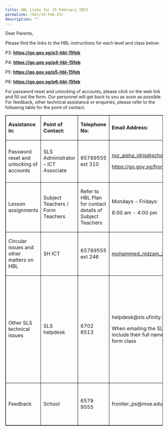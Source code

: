 ```yaml
---
title: HBL Links for 15 February 2023
permalink: /hbl/15-Feb-23/
description: ""
---
```


<p>Dear Parents,</p>
<p>Please find the links to the HBL instructions for each level and class below:</p>
<p>P3:&nbsp;<strong><a href="https://go.gov.sg/p3-hbl-15feb">https://go.gov.sg/p3-hbl-15feb</a></strong></p>
<p>P4:&nbsp;<strong><a href="https://go.gov.sg/p4-hbl-15feb">https://go.gov.sg/p4-hbl-15feb</a></strong></p>
<p>P5:&nbsp;<strong><a href="https://go.gov.sg/p5-hbl-15feb">https://go.gov.sg/p5-hbl-15feb</a></strong></p>
<p>P6:&nbsp;<strong><a href="https://go.gov.sg/p6-hbl-15feb">https://go.gov.sg/p6-hbl-15feb</a></strong></p>
<p>For password reset and unlocking of accounts, please click on the web link and fill out the form. Our personnel will get back to you as soon as possible. For feedback, other technical assistance or enquiries, please refer to the following table for the point of contact.</p>
<table border="1px solid black">
<tbody>
<tr>
<td style="border:1px solid black;" colspan="2">
<p><strong>Assistance in:</strong></p>
</td>
<td style="border:1px solid black;">
<p><strong>Point of Contact:</strong></p>
</td>
<td style="border:1px solid black;">
<p><strong>Telephone No:</strong></p>
</td>
<td style="border:1px solid black;" colspan="2">
<p><strong>Email Address:</strong></p>
</td>
<td style="border:1px solid black;">
<p><strong>Operating Hours:</strong></p>
</td>
</tr>
<tr>
<td style="border:1px solid black;" colspan="2">
<p>Password reset and unlocking of accounts</p>
</td>
<td style="border:1px solid black;">
<p>SLS Administrator &ndash; ICT Associate</p>
</td>
<td style="border:1px solid black;">
<p>65789555 ext 310</p>
</td>
<td style="border:1px solid black;" colspan="2">
<p><a href="mailto:nur_aisha_idris@schools.gov.sg">nur_aisha_idris@schools.gov.sg</a></p>
<p><a href="https://go.gov.sg/frontier-formsg">https://go.gov.sg/frontier-formsg</a></p>
</td>
<td style="border:1px solid black;">
<p>Mondays - Fridays:</p>
<p>8:00 am - 4:00 pm</p>
</td>
</tr>
<tr>
<td style="border:1px solid black;" colspan="2">
<p>Lesson assignments</p>
</td>
<td style="border:1px solid black;">
<p>Subject Teachers / Form Teachers</p>
</td>
<td style="border:1px solid black;" colspan="2">
<p>Refer to HBL Plan for contact details of Subject Teachers</p>
</td>
<td style="border:1px solid black;">
<p>Mondays - Fridays:</p>
<p>8:00 am - 4:00 pm</p>
</td>
</tr>
<tr>
<td style="border:1px solid black;" colspan="2">
<p>Circular issues and other matters on HBL</p>
</td>
<td style="border:1px solid black;">
<p>SH ICT</p>
</td>
<td style="border:1px solid black;">
<p>65789555 ext 246</p>
</td>
<td style="border:1px solid black;"colspan="2">
<p><a href="mailto:mohammed_nidzam_zakariah@schools.gov.sg">mohammed_nidzam_zakariah@schools.gov.sg</a></p>
</td>
<td style="border:1px solid black;">
<p>Mondays - Fridays:</p>
<p>8:00 am - 4:00 pm</p>
</td>
</tr>
<tr>
<td style="border:1px solid black;" colspan="2">
<p>Other SLS technical issues</p>
</td>
<td style="border:1px solid black;">
<p>SLS helpdesk</p>
</td>
<td style="border:1px solid black;">
<p>6702 6513</p>
</td>
<td style="border:1px solid black;" colspan="2">
<p>helpdesk@sls.ufinity.com</p>
<p>When emailing the SLS Helpdesk, they should include their full name, name of school and form class</p>
</td>
<td style="border:1px solid black;">
<p>Mondays - Fridays:</p>
<p>4:00 pm - 9:00 pm</p>
<p>Saturdays:</p>
<p>9:00 am - 9:00 pm</p>
<p>*Closed on Sundays &amp; Public Holidays</p>
</td>
</tr>
<tr>
<td style="border:1px solid black;"colspan="2">
<p>Feedback</p>
</td>
<td style="border:1px solid black;">
<p>School</p>
</td>
<td style="border:1px solid black;">
<p>6578 9555</p>
</td>
<td colspan="2">
<p>frontier_ps@moe.edu.sg</p>
</td>
<td style="border:1px solid black;">
<p>Mondays - Fridays:</p>
<p>8:00 am - 5:00 pm</p>
</td>
</tr>
</tbody>
</table>